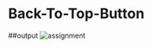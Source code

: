 # Back-To-Top-Button
##output 
![assignment](https://user-images.githubusercontent.com/32728058/62527459-cb5ccc00-b858-11e9-9141-6b4abb2d336b.gif)
